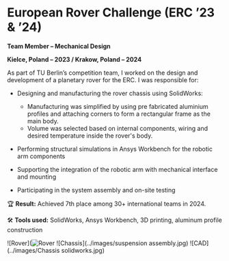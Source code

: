 # European Rover Challenge (ERC ’23 & ’24)

**Team Member – Mechanical Design**  

**Kielce, Poland – 2023 / Krakow, Poland – 2024**

As part of TU Berlin’s competition team, I worked on the design and development of a planetary rover for the ERC. I was responsible for:

- Designing and manufacturing the rover chassis using SolidWorks:
  - Manufacturing was simplified by using pre fabricated aluminium profiles and attaching corners to form a rectangular frame as the main body. 
  - Volume was selected based on internal components, wiring and desired temperature inside the rover's body. 

- Performing structural simulations in Ansys Workbench for the robotic arm components

- Supporting the integration of the robotic arm with mechanical interface and mounting

- Participating in the system assembly and on-site testing

🏆 **Result:** Achieved 7th place among 30+ international teams in 2024.

🛠️ **Tools used:** SolidWorks, Ansys Workbench, 3D printing, aluminum profile construction

![Rover](![Rover](https://faridnj8.github.io/faridnj_portfolio/ERC-robro.jpg)
![Chassis](../images/suspension assembly.jpg)
![CAD](../images/Chassis solidworks.jpg)
